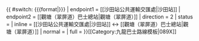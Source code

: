 {{ #switch: {{{format|}}}
  | endpoint1 = [[沙田站公共運輸交匯處|沙田站]]
  | endpoint2 = [[觀塘（翠屏道）巴士總站|觀塘（翠屏道）]]
  | direction = 2
  | status =
  | inline = [[沙田站公共運輸交匯處|沙田站]] ↔ [[觀塘（翠屏道）巴士總站|觀塘（翠屏道）]]
  | normal =
  | full =
}}<noinclude>[[Category:九龍巴士路線模板|089X]]</noinclude>